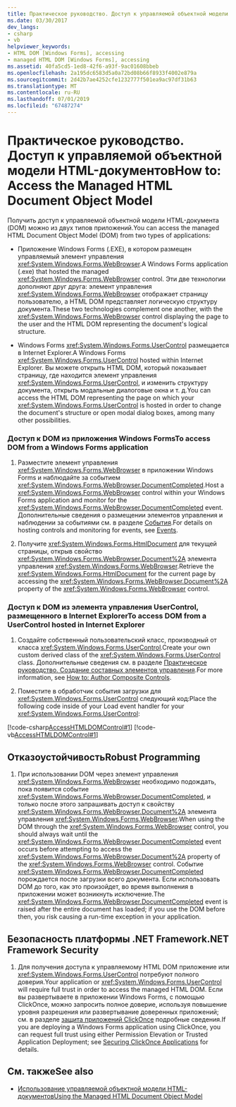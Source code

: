 ```yaml
---
title: Практическое руководство. Доступ к управляемой объектной модели HTML-документов
ms.date: 03/30/2017
dev_langs:
- csharp
- vb
helpviewer_keywords:
- HTML DOM [Windows Forms], accessing
- managed HTML DOM [Windows Forms], accessing
ms.assetid: 40fa5cd5-1ed8-42f6-a93f-9ac01608bbeb
ms.openlocfilehash: 2a195dc6583d5a0a72bd08b66f8933f4002e879a
ms.sourcegitcommit: 2d42b7ae4252cfe1232777f501ea9ac97df31b63
ms.translationtype: MT
ms.contentlocale: ru-RU
ms.lasthandoff: 07/01/2019
ms.locfileid: "67487274"
---
```

# <a name="how-to-access-the-managed-html-document-object-model"></a><span data-ttu-id="cc445-102">Практическое руководство. Доступ к управляемой объектной модели HTML-документов</span><span class="sxs-lookup"><span data-stu-id="cc445-102">How to: Access the Managed HTML Document Object Model</span></span>
<span data-ttu-id="cc445-103">Получить доступ к управляемой объектной модели HTML-документа (DOM) можно из двух типов приложений.</span><span class="sxs-lookup"><span data-stu-id="cc445-103">You can access the managed HTML Document Object Model (DOM) from two types of applications:</span></span>  
  
- <span data-ttu-id="cc445-104">Приложение Windows Forms (.EXE), в котором размещен управляемый элемент управления <xref:System.Windows.Forms.WebBrowser>.</span><span class="sxs-lookup"><span data-stu-id="cc445-104">A Windows Forms application (.exe) that hosted the managed <xref:System.Windows.Forms.WebBrowser> control.</span></span> <span data-ttu-id="cc445-105">Эти две технологии дополняют друг друга: элемент управления <xref:System.Windows.Forms.WebBrowser> отображает страницу пользователю, а HTML DOM представляет логическую структуру документа.</span><span class="sxs-lookup"><span data-stu-id="cc445-105">These two technologies complement one another, with the <xref:System.Windows.Forms.WebBrowser> control displaying the page to the user and the HTML DOM representing the document's logical structure.</span></span>  
  
- <span data-ttu-id="cc445-106">Windows Forms <xref:System.Windows.Forms.UserControl> размещается в Internet Explorer.</span><span class="sxs-lookup"><span data-stu-id="cc445-106">A Windows Forms <xref:System.Windows.Forms.UserControl> hosted within Internet Explorer.</span></span> <span data-ttu-id="cc445-107">Вы можете открыть HTML DOM, который показывает страницу, где находится элемент управления <xref:System.Windows.Forms.UserControl>, и изменить структуру документа, открыть модальные диалоговые окна и т. д.</span><span class="sxs-lookup"><span data-stu-id="cc445-107">You can access the HTML DOM representing the page on which your <xref:System.Windows.Forms.UserControl> is hosted in order to change the document's structure or open modal dialog boxes, among many other possibilities.</span></span>  
  
### <a name="to-access-dom-from-a-windows-forms-application"></a><span data-ttu-id="cc445-108">Доступ к DOM из приложения Windows Forms</span><span class="sxs-lookup"><span data-stu-id="cc445-108">To access DOM from a Windows Forms application</span></span>  
  
1. <span data-ttu-id="cc445-109">Разместите элемент управления <xref:System.Windows.Forms.WebBrowser> в приложении Windows Forms и наблюдайте за событием <xref:System.Windows.Forms.WebBrowser.DocumentCompleted>.</span><span class="sxs-lookup"><span data-stu-id="cc445-109">Host a <xref:System.Windows.Forms.WebBrowser> control within your Windows Forms application and monitor for the <xref:System.Windows.Forms.WebBrowser.DocumentCompleted> event.</span></span> <span data-ttu-id="cc445-110">Дополнительные сведения о размещении элементов управления и наблюдении за событиями см. в разделе [События](../../../standard/events/index.md).</span><span class="sxs-lookup"><span data-stu-id="cc445-110">For details on hosting controls and monitoring for events, see [Events](../../../standard/events/index.md).</span></span>  
  
2. <span data-ttu-id="cc445-111">Получите <xref:System.Windows.Forms.HtmlDocument> для текущей страницы, открыв свойство <xref:System.Windows.Forms.WebBrowser.Document%2A> элемента управления <xref:System.Windows.Forms.WebBrowser>.</span><span class="sxs-lookup"><span data-stu-id="cc445-111">Retrieve the <xref:System.Windows.Forms.HtmlDocument> for the current page by accessing the <xref:System.Windows.Forms.WebBrowser.Document%2A> property of the <xref:System.Windows.Forms.WebBrowser> control.</span></span>  

### <a name="to-access-dom-from-a-usercontrol-hosted-in-internet-explorer"></a><span data-ttu-id="cc445-112">Доступ к DOM из элемента управления UserControl, размещенного в Internet Explorer</span><span class="sxs-lookup"><span data-stu-id="cc445-112">To access DOM from a UserControl hosted in Internet Explorer</span></span>  
  
1. <span data-ttu-id="cc445-113">Создайте собственный пользовательский класс, производный от класса <xref:System.Windows.Forms.UserControl>.</span><span class="sxs-lookup"><span data-stu-id="cc445-113">Create your own custom derived class of the <xref:System.Windows.Forms.UserControl> class.</span></span> <span data-ttu-id="cc445-114">Дополнительные сведения см. в разделе [Практическое руководство. Создание составных элементов управления](how-to-author-composite-controls.md).</span><span class="sxs-lookup"><span data-stu-id="cc445-114">For more information, see [How to: Author Composite Controls](how-to-author-composite-controls.md).</span></span>  
  
2. <span data-ttu-id="cc445-115">Поместите в обработчик события загрузки для <xref:System.Windows.Forms.UserControl> следующий код:</span><span class="sxs-lookup"><span data-stu-id="cc445-115">Place the following code inside of your Load event handler for your <xref:System.Windows.Forms.UserControl>:</span></span>  
  
 [!code-csharp[AccessHTMLDOMControl#1](~/samples/snippets/csharp/VS_Snippets_Winforms/AccessHTMLDOMControl/cs/UserControl1.cs#1)]
 [!code-vb[AccessHTMLDOMControl#1](~/samples/snippets/visualbasic/VS_Snippets_Winforms/AccessHTMLDOMControl/vb/UserControl1.vb#1)]  
  
## <a name="robust-programming"></a><span data-ttu-id="cc445-116">Отказоустойчивость</span><span class="sxs-lookup"><span data-stu-id="cc445-116">Robust Programming</span></span>  
  
1. <span data-ttu-id="cc445-117">При использовании DOM через элемент управления <xref:System.Windows.Forms.WebBrowser> необходимо подождать, пока появится событие <xref:System.Windows.Forms.WebBrowser.DocumentCompleted>, и только после этого запрашивать доступ к свойству <xref:System.Windows.Forms.WebBrowser.Document%2A> элемента управления <xref:System.Windows.Forms.WebBrowser>.</span><span class="sxs-lookup"><span data-stu-id="cc445-117">When using the DOM through the <xref:System.Windows.Forms.WebBrowser> control, you should always wait until the <xref:System.Windows.Forms.WebBrowser.DocumentCompleted> event occurs before attempting to access the <xref:System.Windows.Forms.WebBrowser.Document%2A> property of the <xref:System.Windows.Forms.WebBrowser> control.</span></span> <span data-ttu-id="cc445-118">Событие <xref:System.Windows.Forms.WebBrowser.DocumentCompleted> порождается после загрузки всего документа. Если использовать DOM до того, как это произойдет, во время выполнения в приложении может возникнуть исключение.</span><span class="sxs-lookup"><span data-stu-id="cc445-118">The <xref:System.Windows.Forms.WebBrowser.DocumentCompleted> event is raised after the entire document has loaded; if you use the DOM before then, you risk causing a run-time exception in your application.</span></span>  
  
## <a name="net-framework-security"></a><span data-ttu-id="cc445-119">Безопасность платформы .NET Framework</span><span class="sxs-lookup"><span data-stu-id="cc445-119">.NET Framework Security</span></span>  
  
1. <span data-ttu-id="cc445-120">Для получения доступа к управляемому HTML DOM приложение или <xref:System.Windows.Forms.UserControl> потребуют полного доверия.</span><span class="sxs-lookup"><span data-stu-id="cc445-120">Your application or <xref:System.Windows.Forms.UserControl> will require full trust in order to access the managed HTML DOM.</span></span> <span data-ttu-id="cc445-121">Если вы развертываете в приложении Windows Forms, с помощью ClickOnce, можно запросить полное доверие, используя повышение уровня разрешения или развертывание доверенных приложений; см. в разделе [защита приложений ClickOnce](/visualstudio/deployment/securing-clickonce-applications) подробные сведения.</span><span class="sxs-lookup"><span data-stu-id="cc445-121">If you are deploying a Windows Forms application using ClickOnce, you can request full trust using either Permission Elevation or Trusted Application Deployment; see [Securing ClickOnce Applications](/visualstudio/deployment/securing-clickonce-applications) for details.</span></span>  
  
## <a name="see-also"></a><span data-ttu-id="cc445-122">См. также</span><span class="sxs-lookup"><span data-stu-id="cc445-122">See also</span></span>

- [<span data-ttu-id="cc445-123">Использование управляемой объектной модели HTML-документов</span><span class="sxs-lookup"><span data-stu-id="cc445-123">Using the Managed HTML Document Object Model</span></span>](using-the-managed-html-document-object-model.md)
